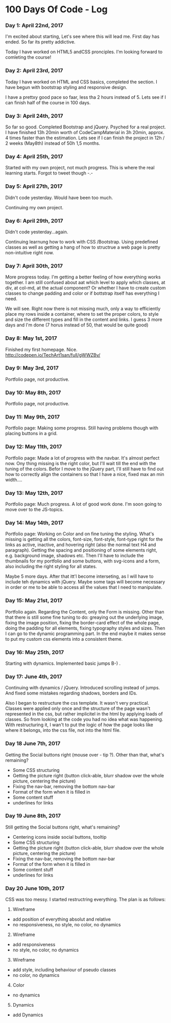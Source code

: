 # 100 Days Of Code - Log

### Day 1: April 22nd, 2017

I'm excited about starting, Let's see where this will lead me.
First day has ended. So far its pretty addictive.

Today I have worked on HTML5 andCSS pronciples. 
I'm looking forward to comleting the course!


### Day 2: April 23rd, 2017

Today I have worked on HTML and CSS basics, completed the section. I have begun with bootstrap styling and responsive design.

I have a prettxy good pace so faar, less tha 2 hours instead of 5. Lets see if I can finish half of the course in 100 days.


### Day 3: April 24th, 2017

So far so good. Completed Bootstrap and jQuery. Psyched for a real project. I have finished 13h 20min worth of CodeCampMaterial in 3h 20min, approx. 4 times faster than the estimation. Lets see if I can finish the project in 12h / 2 weeks (May8th) instead of 50h 1,5 months.

### Day 4: April 25th, 2017

Started with my own project, not much progress. This is where the real learning starts. Forgot to tweet though -.-

### Day 5: April 27th, 2017

Didn't code yesterday. Would have been too much.

Continuing my own project.

### Day 6: April 29th, 2017

Didn't code yesterday...again.

Continuing learnung how to work with CSS /Bootstrap. Using predefined classes as well as getting a hang of how to structrue a web page is pretty non-intuitive right now.

### Day 7: April 30th, 2017

More progress today. I'm getting a better feeling of how everything works together. I am still confused about aat which level to apply which classes, at div, at col-md, at the actual component? Or whether I have to create custom classes to change padding and color or if bottstrap itself has everything I need.

We will see. Right now there is not missing much, only a way to efficiently place my rows inside a container, where to set the proper colors, to style and size the different types and fill in the content and links. I guess 3 more days and I'm done (7 horus instead of 50, that would be quite good)

### Day 8: May 1st, 2017

Finished my first homepage. Nice. http://codepen.io/TechArt1san/full/gWWZBv/


### Day 9: May 3rd, 2017

Portfolio page, not productive.


### Day 10: May 8th, 2017

Portfolio page, not productive.


### Day 11: May 9th, 2017

Portfolio page: Making some progress. Still having problems though with placing buttons in a grid.


### Day 12: May 11th, 2017

Portfolio page: Made a lot of progress with the navbar. It's almost perfect now. Ony thing missing is the right color, but I'll wait till the end with the tuning of the colors. Befor I move to the jQuery part, I'll still have to find out how to correctly align the containers so that I have a nice, fixed max an min width....

### Day 13: May 12th, 2017

Portfolio page: Much progress. A lot of good work done. I'm soon going to move over to the JS-topics.

### Day 14: May 14th, 2017

Portfolio page: Working on Color and on fine tuning the styling. What's missing is getting all the colors, font-size, font-style, font-type right for the links as active, inactive, and hovering right (also the normal text H4 and paragraph). Getting the spacing and positioning of some elements right, e.g. background image, shadows etc. Then I'll have to include the thumbnails for my portfolio and some buttons, with svg-icons and a form, also including the right styling for all states.

Maybe 5 more days. After that itt'l become interseting, as I will have to include teh dynamics with jQuery. Maybe some tags will become necessary in order or me to be able to access all the values that I need to manipulate.


### Day 15: May 21st, 2017

Portfolio again. Regarding the Content, only the Form is missing. Other than that there is still some fine tuning to do: greaying out the underlying image, fixing the image position, fixing the border-card effect of the whole page, doing the padding for all elements, fixing typography styles and sizes. Then I can go to the dynamic programming part. In the end maybe it makes sense to put my custom css elements into a consistent theme.


### Day 16: May 25th, 2017

Starting with dynamics. Implemented basic jumps B-) .


### Day 17: June 4th, 2017

Continuing with dynamics / jQuery. Introduced scrolling instead of jumps. And fixed some  mistakes regarding shadows, borders and IDs.

Also I began to restructure the css template. It wasn't very practical. Classes were applied only once and the structure of the page wasn't represented in the css, but rather implicitel in the html by applying loads of classes. So from looking at the code you had no idea what was happening. With restructuring it, I wan't to put the logic of how the page looks like where it belongs, into the css file, not into the html file.

### Day 18 June 7th, 2017

Getting the Social buttons right (mouse over - tip ?). Other than that, what's remaining? 
 - Some CSS structuring
 - Getting the picture right (button click-able, blurr shadow over the whole picture, centering the picture)
 - Fixing the nav-bar, removing the bottom nav-bar
 - Format of the form when it is filled in
 - Some content stuff
 - underlines for links


### Day 19 June 8th, 2017

Still getting the Social buttons right, what's remaining? 
 - Centering icons inside social buttons, tooltip
 - Some CSS structuring
 - Getting the picture right (button click-able, blurr shadow over the whole picture, centering the picture)
 - Fixing the nav-bar, removing the bottom nav-bar
 - Format of the form when it is filled in
 - Some content stuff
 - underlines for links


### Day 20 June 10th, 2017

CSS was too messy. I started restructring everything. The plan is as follows:
 1. Wireframe
 - add position of everything absolut and relative
 - no responsiveness, no style, no color, no dynamics
 2. Wireframe
 - add responsiveness
 - no style, no color, no dynamics
 3. Wireframe
 - add style, including behaviour of pseudo classes
 - no color, no dynamics
 4. Color
 - no dynamics
 5. Dynamics
 - add Dynamics
 
 
 
